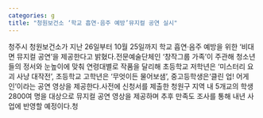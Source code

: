 ```yaml
---
categories: g
title: "청원보건소 ‘학교 흡연·음주 예방’뮤지컬 공연 실시"
---
```

청주시 청원보건소가 지난 26일부터 10월 25일까지 학교 흡연·음주 예방을 위한 ‘비대면 뮤지컬 공연’을 제공한다고 밝혔다.전문예술단체인 ‘창작그룹 가족’이 주관해 청소년들의 정서와 눈높이에 맞춰 연령대별로 작품을 달리해 초등학교 저학년은 ‘미스터리 요괴 사냥 대작전’, 초등학교 고학년은 ‘무엇이든 물어보샘’, 중고등학생은‘클린 업! 어게인’이라는 공연 영상을 제공한다.사전에 신청서를 제출한 청원구 지역 내 5개교의 학생 2800여 명을 대상으로 뮤지컬 공연 영상을 제공하며 추후 만족도 조사를 통해 내년 사업에 반영할 예정이다.청